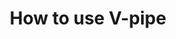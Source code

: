 ---
title: How to use V-pipe
image: assets/img/ic-how-to-use-vpipe.svg
heading: How to use V-pipe
links:
  - subject:
    links:
      - title: Hardware requirements
        url: /how-to-use-vpipe#hardware-requirements
      - title: Software requirements
        url: /how-to-use-vpipe#software-requirements
      - title: How to cite us?
        url: /how-to-use-vpipe#how-to-cite-us
---